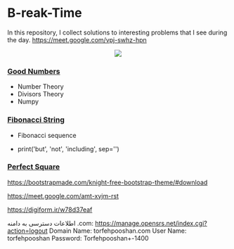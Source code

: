 # B-reak-Time
In this repository, I collect solutions to interesting problems that I see during the day.
https://meet.google.com/vpj-swhz-hpn
<p align="center">
  <img src="https://imgurl.ir/uploads/b6030_ah.gif"/>
</p>



### <a href="https://github.com/phantomf4321/Break-Time/tree/main/Good_numbers">Good Numbers</a>
- Number Theory
- Divisors Theory
- Numpy

### <a href="https://github.com/phantomf4321/Break-Time/tree/main/Fibonaccistring">Fibonacci String</a>
- Fibonacci sequence

- print('but', 'not', 'including', sep='')


### <a href="https://github.com/phantomf4321/Break-Time/blob/main/Perfect%20sqauer/question.md">Perfect Square</a>


https://bootstrapmade.com/knight-free-bootstrap-theme/#download


https://meet.google.com/amt-xvjm-rst



https://digiform.ir/w78d37eaf


اطلاعات دسترسی به دامنه .com:
 https://manage.opensrs.net/index.cgi?action=logout
 Domain Name: 
torfehpooshan.com
User Name: 
torfehpooshan
Password:     Torfehpooshan+-1400



<a referrerpolicy="origin" target="_blank" href="https://trustseal.enamad.ir/?id=358129&amp;Code=Lu1JExiEcgQDQdcX3xbc"><img referrerpolicy="origin" src="https://Trustseal.eNamad.ir/logo.aspx?id=358129&amp;Code=Lu1JExiEcgQDQdcX3xbc" alt="" style="cursor:pointer" id="Lu1JExiEcgQDQdcX3xbc"></a>
